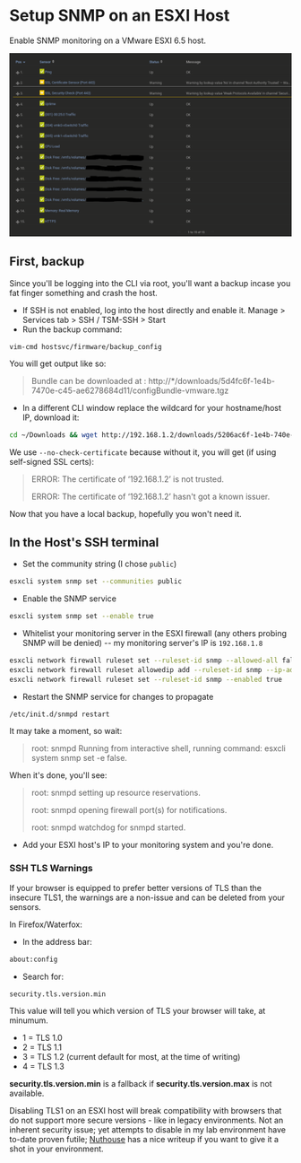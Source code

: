 # Setup SNMP on an ESXI Host
Enable SNMP monitoring on a VMware ESXI 6.5 host.

![SNMP Output](snmp-vmware.png)

## First, backup
Since you'll be logging into the CLI via root, you'll want a backup incase you fat finger something and crash the host.

- If SSH is not enabled, log into the host directly and enable it.  Manage > Services tab > SSH / TSM-SSH > Start
- Run the backup command:
```bash
vim-cmd hostsvc/firmware/backup_config
```
You will get output like so:
> Bundle can be downloaded at : http://*/downloads/5d4fc6f-1e4b-7470e-c45-ae6278684d11/configBundle-vmware.tgz

- In a different CLI window replace the wildcard for your hostname/host IP, download it:
```bash
cd ~/Downloads && wget http://192.168.1.2/downloads/5206ac6f-1e4b-740e-c005-ae6265454d11/configBundle-vmware.tgz --no-check-certificate
```
We use `--no-check-certificate` because without it, you will get (if using self-signed SSL certs):
> ERROR: The certificate of ‘192.168.1.2’ is not trusted.
>
> ERROR: The certificate of ‘192.168.1.2’ hasn't got a known issuer.

Now that you have a local backup, hopefully you won't need it.

## In the Host's SSH terminal

- Set the community string (I chose `public`)
```bash
esxcli system snmp set --communities public
```

- Enable the SNMP service
```bash
esxcli system snmp set --enable true
```

- Whitelist your monitoring server in the ESXI firewall (any others probing SNMP will be denied) -- my monitoring server's IP is `192.168.1.8`
```bash
esxcli network firewall ruleset set --ruleset-id snmp --allowed-all false
esxcli network firewall ruleset allowedip add --ruleset-id snmp --ip-address 192.168.1.8
esxcli network firewall ruleset set --ruleset-id snmp --enabled true
```

- Restart the SNMP service for changes to propagate
```bash
/etc/init.d/snmpd restart
```

It may take a moment, so wait:
> root: snmpd Running from interactive shell, running command: esxcli system snmp set -e false.


When it's done, you'll see:
> root: snmpd setting up resource reservations.
>
> root: snmpd opening firewall port(s) for notifications.
>
> root: snmpd watchdog for snmpd started.

- Add your ESXI host's IP to your monitoring system and you're done.

### SSH TLS Warnings
If your browser is equipped to prefer better versions of TLS than the insecure TLS1, the warnings are a non-issue and can be deleted from your sensors.

In Firefox/Waterfox:
- In the address bar:
```bash
about:config
```

- Search for:
```bash
security.tls.version.min
```
This value will tell you which version of TLS your browser will take, at minumum.
- 1 = TLS 1.0
- 2 = TLS 1.1
- 3 = TLS 1.2 (current default for most, at the time of writing)
- 4 = TLS 1.3

**security.tls.version.min** is a fallback if **security.tls.version.max** is not available.

Disabling TLS1 on an ESXI host will break compatibility with browsers that do not support more secure versions - like in legacy environments.  Not an inherent security issue; yet attempts to disable in my lab environment have to-date proven futile; [Nuthouse](http://nuthouse.us/vsphere/2018/10/07/TLSDisable.html) has a nice writeup if you want to give it a shot in your environment.
